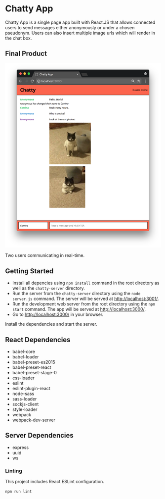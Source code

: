 # Chatty App

Chatty App is a single page app built with React.JS that allows connected users to send messages either anonymously or under a chosen pseudonym.  Users can also insert multiple image urls which will render in the chat box.

## Final Product

![Real-time chat](./build/docs/real-time-chat.png)

Two users communicating in real-time.

## Getting Started

- Install all depencies using `npm install` command in the root directory as well as the `chatty-server` directory.
- Run the server from the `chatty-server` directory using the `node server.js` command. The server will be served at <http://localhost:3001/>.
- Run the development web server from the root directory using the `npm start` command. The app will be served at <http://localhost:3000/>.
- Go to <http://localhost:3000/> in your browser.

Install the dependencies and start the server.

## React Dependencies

- babel-core
- babel-loader
- babel-preset-es2015
- babel-preset-react
- babel-preset-stage-0
- css-loader
- eslint
- eslint-plugin-react
- node-sass
- sass-loader
- sockjs-client
- style-loader
- webpack
- webpack-dev-server

## Server Dependencies

- express
- uuid
- ws

### Linting

This project includes React ESLint configuration.

`npm run lint`
